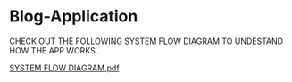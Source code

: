 # Blog-Application

CHECK OUT THE FOLLOWING SYSTEM FLOW DIAGRAM TO UNDESTAND HOW THE APP WORKS..

[SYSTEM FLOW DIAGRAM.pdf](https://github.com/vishal1361/Blog-Application/files/11931307/SYSTEM.FLOW.DIAGRAM.pdf)
